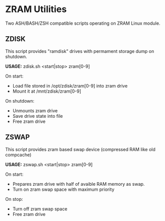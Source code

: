 ZRAM Utilities
==============
Two ASH/BASH/ZSH compatible scripts operating on ZRAM Linux module.

ZDISK
-------------
This script provides "ramdisk" drives with permament storage dump on shutdown.

**USAGE:** zdisk.sh <start|stop> zram[0-9]

On start:

  * Load file stored in /opt/zdisk/zram[0-9] into zram drive
  * Mount it at /mnt/zdisk/zram[0-9]

On shutdown:

  * Unmounts zram drive
  * Save drive state into file
  * Free zram drive

ZSWAP
------------
This script provides zram based swap device (compressed RAM like old compcache)

**USAGE:** zswap.sh <start|stop> zram[0-9]

On start:

  * Prepares zram drive with half of avaible RAM memory as swap.
  * Turn on zram swap space with maximum priority

On stop:

  * Turn off zram swap space
  * Free zram drive
